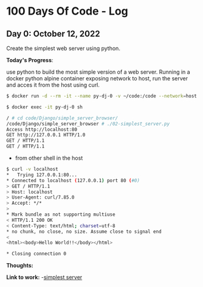 # 100 Days Of Code - Log

## Day 0: October 12, 2022

Create the simplest web server using python.

**Today's Progress**:

use python to build the most simple version of a web server.
Running in a docker python alpine container exposing network to host, run the server and acces it from the host using curl.

```bash
$ docker run -d --rm -it --name py-dj-0 -v ~/code:/code --network=host py-dj

$ docker exec -it py-dj-0 sh

/ # cd code/Django/simple_server_browser/
/code/Django/simple_server_browser # ./02-simplest_server.py
Access http://localhost:80
GET http://127.0.0.1 HTTP/1.0
GET / HTTP/1.1
GET / HTTP/1.1
```

- from other shell in the host

```bash
$ curl -v localhost
*   Trying 127.0.0.1:80...
* Connected to localhost (127.0.0.1) port 80 (#0)
> GET / HTTP/1.1
> Host: localhost
> User-Agent: curl/7.85.0
> Accept: */*
>
* Mark bundle as not supporting multiuse
< HTTP/1.1 200 OK
< Content-Type: text/html; charset=utf-8
* no chunk, no close, no size. Assume close to signal end
<
<html><body>Hello World!!</body></html>

* Closing connection 0
```

**Thoughts:**


**Link to work:**
-[simplest server](https://github.com/ralexrivero/python/blob/e54bf84cc66a8d7a0bffe791fb673d728e66c445/1x01-simple_server_browser/02-simplest_server.py)
